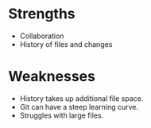 # Strengths
* Collaboration
* History of files and changes
# Weaknesses
* History takes up additional file space.
* Git can have a steep learning curve.
* Struggles with large files.